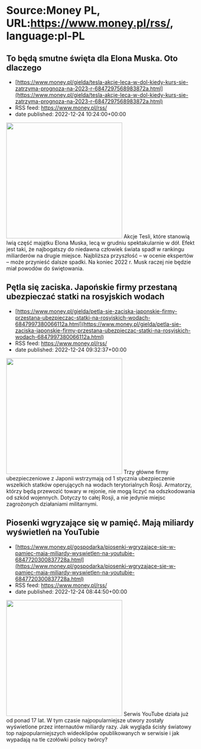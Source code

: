 # Source:Money PL, URL:https://www.money.pl/rss/, language:pl-PL

## To będą smutne święta dla Elona Muska. Oto dlaczego
 - [https://www.money.pl/gielda/tesla-akcje-leca-w-dol-kiedy-kurs-sie-zatrzyma-prognoza-na-2023-r-6847297568983872a.html](https://www.money.pl/gielda/tesla-akcje-leca-w-dol-kiedy-kurs-sie-zatrzyma-prognoza-na-2023-r-6847297568983872a.html)
 - RSS feed: https://www.money.pl/rss/
 - date published: 2022-12-24 10:24:00+00:00

<img src="https://i.wpimg.pl/308x/filerepo.grupawp.pl/api/v1/display/embed/a9b50886-ef88-45b4-bb0c-d478fa667191" width="308" /> Akcje Tesli, które stanowią lwią część majątku Elona Muska, lecą w grudniu spektakularnie w dół. Efekt jest taki, że najbogatszy do niedawna człowiek świata spadł w rankingu miliarderów na drugie miejsce. Najbliższa przyszłość – w ocenie ekspertów – może przynieść dalsze spadki. Na koniec 2022 r. Musk raczej nie będzie miał powodów do świętowania.

## Pętla się zaciska. Japońskie firmy przestaną ubezpieczać statki na rosyjskich wodach
 - [https://www.money.pl/gielda/petla-sie-zaciska-japonskie-firmy-przestana-ubezpieczac-statki-na-rosyjskich-wodach-6847997380066112a.html](https://www.money.pl/gielda/petla-sie-zaciska-japonskie-firmy-przestana-ubezpieczac-statki-na-rosyjskich-wodach-6847997380066112a.html)
 - RSS feed: https://www.money.pl/rss/
 - date published: 2022-12-24 09:32:37+00:00

<img src="https://i.wpimg.pl/308x/filerepo.grupawp.pl/api/v1/display/embed/8d748360-b70d-4fd0-bec9-90b860691289" width="308" /> Trzy główne firmy ubezpieczeniowe z Japonii wstrzymają od 1 stycznia ubezpieczenie wszelkich statków operujących na wodach terytorialnych Rosji. Armatorzy, którzy będą przewozić towary w rejonie, nie mogą liczyć na odszkodowania od szkód wojennych. Dotyczy to całej Rosji, a nie jedynie miejsc zagrożonych działaniami militarnymi.

## Piosenki wgryzające się w pamięć. Mają miliardy wyświetleń na YouTubie
 - [https://www.money.pl/gospodarka/piosenki-wgryzajace-sie-w-pamiec-maja-miliardy-wyswietlen-na-youtubie-6847720300837728a.html](https://www.money.pl/gospodarka/piosenki-wgryzajace-sie-w-pamiec-maja-miliardy-wyswietlen-na-youtubie-6847720300837728a.html)
 - RSS feed: https://www.money.pl/rss/
 - date published: 2022-12-24 08:44:50+00:00

<img src="https://i.wpimg.pl/308x/filerepo.grupawp.pl/api/v1/display/embed/6749d0e7-7746-45e7-a326-c628f62ac59f" width="308" /> Serwis YouTube działa już od ponad 17 lat. W tym czasie najpopularniejsze utwory zostały wyświetlone przez internautów miliardy razy. Jak wygląda ścisły światowy top najpopularniejszych wideoklipów opublikowanych w serwisie i jak wypadają na tle czołówki polscy twórcy?

